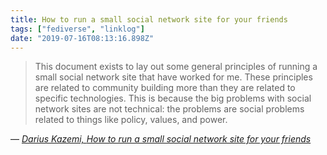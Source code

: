 ```yaml
---
title: How to run a small social network site for your friends
tags: ["fediverse", "linklog"]
date: "2019-07-16T08:13:16.898Z"
---
```


> This document exists to lay out some general principles of running a small social network site that have worked for me. These principles are related to community building more than they are related to specific technologies. This is because the big problems with social network sites are not technical: the problems are social problems related to things like policy, values, and power.

— <cite>[Darius Kazemi, _How to run a small social network site for your friends_](https://runyourown.social/)</cite>
